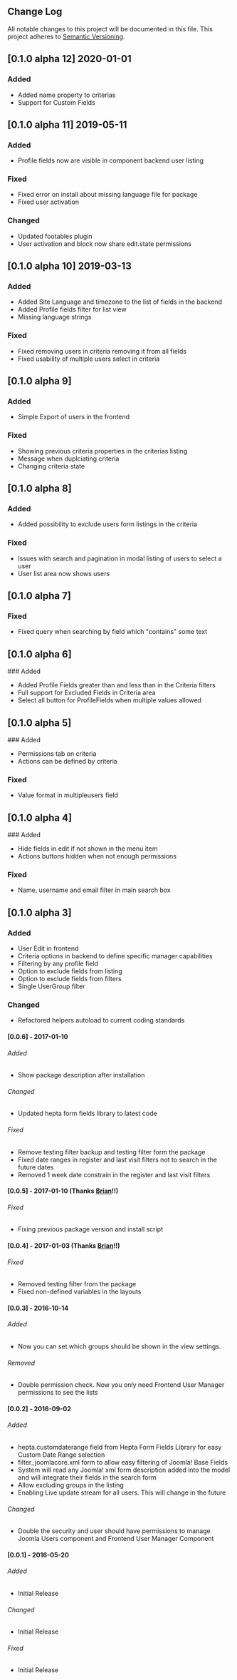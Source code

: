 ## Change Log

All notable changes to this project will be documented in this file.
This project adheres to [Semantic Versioning](http://semver.org/).

## [0.1.0 alpha 12] 2020-01-01

### Added

- Added name property to criterias
- Support for Custom Fields

## [0.1.0 alpha 11] 2019-05-11

### Added

- Profile fields now are visible in component backend user listing

### Fixed

- Fixed error on install about missing language file for package
- Fixed user activation

### Changed

- Updated footables plugin
- User activation and block now share edit.state permissions

## [0.1.0 alpha 10] 2019-03-13

### Added

- Added Site Language and timezone to the list of fields in the backend
- Added Profile fields filter for list view
- Missing language strings

### Fixed

- Fixed removing users in criteria removing it from all fields
- Fixed usability of multiple users select in criteria

## [0.1.0 alpha 9]

### Added

- Simple Export of users in the frontend

### Fixed

- Showing previous criteria properties in the criterias listing
- Message when duplciating criteria
- Changing criteria state

## [0.1.0 alpha 8]

### Added

- Added possibility to exclude users form listings in the criteria

### Fixed

- Issues with search and pagination in modal listing of users to select a user
- User list area now shows users

## [0.1.0 alpha 7]

### Fixed

- Fixed query when searching by field which "contains" some text

## [0.1.0 alpha 6]

### Added

- Added Profile Fields greater than and less than in the Criteria filters
- Full support for Excluded Fields in Criteria area
- Select all button for ProfileFields when multiple values allowed

## [0.1.0 alpha 5]

### Added

- Permissions tab on criteria 
- Actions can be defined by criteria

### Fixed

- Value format in multipleusers field

## [0.1.0 alpha 4]

### Added

- Hide fields in edit if not shown in the menu item
- Actions buttons hidden when not enough permissions

### Fixed

- Name, username and email filter in main search box

## [0.1.0 alpha 3]

### Added

- User Edit in frontend
- Criteria options in backend to define specific manager capabilities
- Filtering by any profile field
- Option to exclude fields from listing
- Option to exclude fields from filters
- Single UserGroup filter

### Changed

- Refactored helpers autoload to current coding standards

#### [0.0.6] - 2017-01-10

###### Added

- Show package description after installation

###### Changed

- Updated hepta form fields library to latest code

###### Fixed

- Remove testing filter backup and testing filter form the package
- Fixed date ranges in register and last visit filters not to search in the future dates
- Removed 1 week date constrain in the register and last visit filters

#### [0.0.5] - 2017-01-10 (Thanks [Brian](http://brian.teeman.net)!!)

###### Fixed

- Fixing previous package version and install script

#### [0.0.4] - 2017-01-03 (Thanks [Brian](http://brian.teeman.net)!!)

###### Fixed

- Removed testing filter from the package
- Fixed non-defined variables in the layouts

#### [0.0.3] - 2016-10-14

###### Added

- Now you can set which groups should be shown in the view settings.

###### Removed

- Double permission check. Now you only need Frontend User Manager permissions to see the lists

#### [0.0.2] - 2016-09-02

###### Added

- hepta.customdaterange field from Hepta Form Fields Library for easy Custom Date Range selection
- filter_joomlacore.xml form to allow easy filtering of Joomla! Base Fields
- System will read any Joomla! xml form description added into the model and will integrate their fields in the search form
- Allow excluding groups in the listing
- Enabling Live update stream for all users. This will change in the future

###### Changed

- Double the security and user should have permissions to manage Joomla Users component and Frontend User Manager Component

#### [0.0.1] - 2016-05-20

###### Added

- Initial Release

###### Changed

- Initial Release

###### Fixed

- Initial Release
